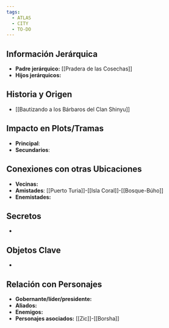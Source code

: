 ```yaml
---
tags:
  - ATLAS
  - CITY
  - TO-DO
---
```

## Información Jerárquica
- **Padre jerárquico:** [[Pradera de las Cosechas]]
- **Hijos jerárquicos:**

## Historia y Origen
- [[Bautizando a los Bárbaros del Clan Shinyu]]

## Impacto en Plots/Tramas 
- **Principal**: 
- **Secundarios**:

## Conexiones con otras Ubicaciones
- **Vecinas:** 
- **Amistades**: [[Puerto Turia]]-[[Isla Coral]]-[[Bosque-Búho]]
- **Enemistades:**

## Secretos 
- 

## Objetos Clave
- 

## Relación con Personajes 
- **Gobernante/líder/presidente:**
- **Aliados:**
- **Enemigos:**
- **Personajes asociados:** [[Zic]]-[[Borsha]]
